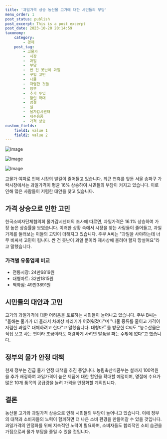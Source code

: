 ```yaml
---
title: '과일가격 상승 농산물 고가에 대한 시민들의 부담'
menu_order: 1
post_status: publish
post_excerpt: This is a post excerpt
post_date: 2023-10-20 20:14:59
taxonomy:
    category:
        - 경제
    post_tag:
        - 고물가
        -  시장
        -  과일
        -  부담
        -  싼 건 못난이 과일
        -  구입 고민
        -  나물
        -  저렴한 것들
        -  정부
        -  추가 투입
        -  할인 확대
        -  명절
        -  설
        -  물가감시센터
        -  제수용품
        -  가격 상승
custom_fields:
    field1: value 1
    field2: value 2
---
```


![Image](https://imgnews.pstatic.net/image/022/2024/02/06/20240206519346_20240206223402223.jpg?type=w647)

![Image](https://imgnews.pstatic.net/image/022/2024/02/06/20240206516346_20240206223402242.jpg?type=w647)

![Image](https://imgnews.pstatic.net/image/022/2024/02/06/20240206516301_20240206223402247.jpg?type=w647)


고물가 여파로 인해 시장의 발길이 줄어들고 있습니다. 최근 연휴를 앞둔 서울 송파구 가락시장에서는 과일가격이 평균 16% 상승하여 시민들의 부담이 커지고 있습니다. 이로 인해 많은 사람들이 저렴한 대안을 찾고 있습니다. 

## 가격 상승으로 인한 고민
한국소비자단체협의회 물가감시센터의 조사에 따르면, 과일가격은 16.1% 상승하여 가장 높은 상승률을 보였습니다. 이러한 상황 속에서 시장을 찾는 사람들이 줄어들고, 과일가게를 둘러보는 이들의 고민이 더해지고 있습니다. 주부 A씨는 "과일을 사야하는데 너무 비싸서 고민이 됩니다. 싼 건 못난이 과일 뿐이라 제사상에 올려야 할지 망설여요"라고 말했습니다.

### 가격별 유통업체 비교
- 전통시장: 24만6819원
- 대형마트: 32만1815원
- 백화점: 49만3891원

## 시민들의 대안과 고민
고가의 과일가격에 대한 어려움을 토로하는 시민들이 늘어나고 있습니다. 주부 B씨는 "올해는 물가가 더 올라서 차례상 차리기가 어려워졌다"며 "나물 종류를 줄이고 가격이 저렴한 과일로 대체하려고 한다"고 말했습니다. 대형마트를 방문한 C씨도 "농수산물은 직접 보고 사는 편이라 조금이라도 저렴하게 사려면 발품을 파는 수밖에 없다"고 했습니다.

## 정부의 물가 안정 대책
현재 정부는 긴급 물가 안정 대책을 추진 중입니다. 농림축산식품부는 설까지 100억원을 추가 배정하여 과일가격이 높은 제품에 대한 할인을 확대할 예정이며, 명절에 수요가 많은 10개 품목의 공급량을 늘려 가격을 안정화할 계획입니다.

## 결론
농산물 고가와 과일가격 상승으로 인해 시민들의 부담이 늘어나고 있습니다. 이에 정부의 대책과 소비자들의 노력이 함께하면 더 나은 소비 환경을 만들어갈 수 있을 것입니다. 과일가격의 안정화를 위해 지속적인 노력이 필요하며, 소비자들도 합리적인 소비 습관을 가짐으로써 물가 부담을 줄일 수 있을 것입니다.
